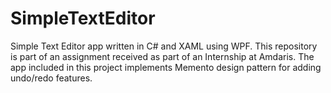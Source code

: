 # SimpleTextEditor
 Simple Text Editor app written in C# and XAML using WPF.  This repository is part of an assignment received as part of an Internship at Amdaris.  The app included in this project implements Memento design pattern for adding undo/redo features.
